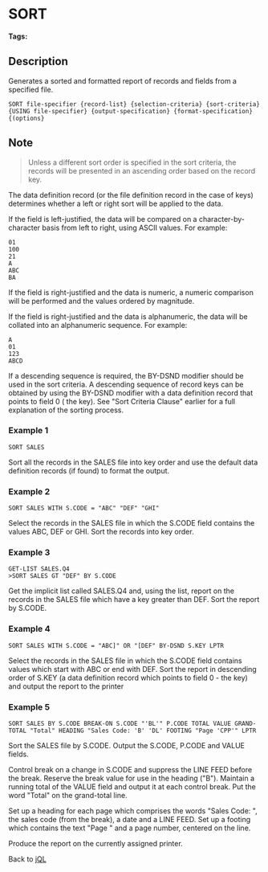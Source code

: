 # SORT

<PageHeader />

**Tags:**
<badge text='jql' vertical='middle' />

## Description

Generates a sorted and formatted report of records and fields from a specified file.

```
SORT file-specifier {record-list} {selection-criteria} {sort-criteria} {USING file-specifier} {output-specification} {format-specification} {(options}
```

## Note

> Unless a different sort order is specified in the sort criteria, the records will be presented in an ascending order based on the record key.

The data definition record (or the file definition record in the case of keys) determines whether a left or right sort will be applied to the data.

If the field is left-justified, the data will be compared on a character-by-character basis from left to right, using ASCII values. For example:

```
01
100
21
A
ABC
BA
```

If the field is right-justified and the data is numeric, a numeric comparison will be performed and the values ordered by magnitude.

If the field is right-justified and the data is alphanumeric, the data will be collated into an alphanumeric sequence. For example:

```
A
01
123
ABCD
```

If a descending sequence is required, the BY-DSND modifier should be used in the sort criteria. A descending sequence of record keys can be obtained by using the BY-DSND modifier with a data definition record that points to field 0 ( the key). See "Sort Criteria Clause" earlier for a full explanation of the sorting process.

### Example 1

```
SORT SALES
```

Sort all the records in the SALES file into key order and use the default data definition records (if found) to format the output.

### Example 2

```
SORT SALES WITH S.CODE = "ABC" "DEF" "GHI"
```

Select the records in the SALES file in which the S.CODE field contains the values ABC, DEF or GHI. Sort the records into key order.

### Example 3

```
GET-LIST SALES.Q4
>SORT SALES GT "DEF" BY S.CODE
```

Get the implicit list called SALES.Q4 and, using the list, report on the records in the SALES file which have a key greater than DEF. Sort the report by S.CODE.

### Example 4

```
SORT SALES WITH S.CODE = "ABC]" OR "[DEF" BY-DSND S.KEY LPTR
```

Select the records in the SALES file in which the S.CODE field contains values which start with ABC or end with DEF. Sort the report in descending order of S.KEY (a data definition record which points to field 0 - the key) and output the report to the printer

### Example 5

```
SORT SALES BY S.CODE BREAK-ON S.CODE "'BL'" P.CODE TOTAL VALUE GRAND-TOTAL "Total" HEADING "Sales Code: 'B' 'DL' FOOTING "Page 'CPP'" LPTR
```

Sort the SALES file by S.CODE. Output the S.CODE, P.CODE and VALUE fields.

Control break on a change in S.CODE and suppress the LINE FEED before the break. Reserve the break value for use in the heading ("B"). Maintain a running total of the VALUE field and output it at each control break. Put the word "Total" on the grand-total line.

Set up a heading for each page which comprises the words "Sales Code: ", the sales code (from the break), a date and a LINE FEED. Set up a footing which contains the text "Page " and a page number, centered on the line.

Produce the report on the currently assigned printer.

Back to [jQL](jbase-query-language-jql-)

  
<PageFooter />
